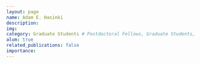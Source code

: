 ```yaml
---
layout: page
name: Adam E. Hasinki
description:
img:
category: Graduate Students # Postdoctoral Fellows, Graduate Students, Postbac Research Assistants, Undergraduate Research Assistants
alum: true
related_publications: false
importance:
---
```

